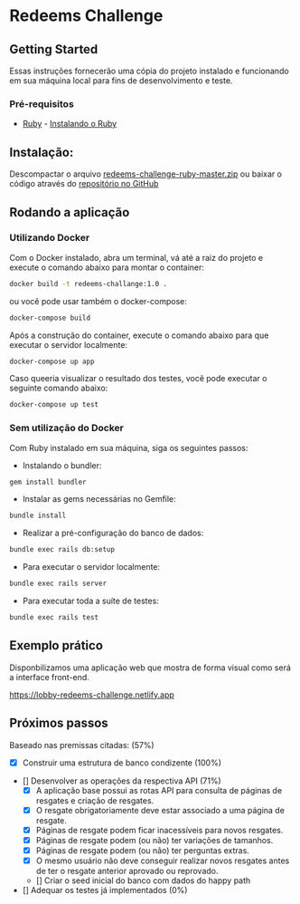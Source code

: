# Redeems Challenge

## Getting Started

Essas instruções fornecerão uma cópia do projeto instalado e funcionando em sua máquina local para fins de desenvolvimento e teste.

### Pré-requisitos

* [Ruby](https://www.ruby-lang.org/) - [Instalando o Ruby](https://www.ruby-lang.org/pt/documentation/installation/)

## Instalação:
Descompactar o arquivo [redeems-challenge-ruby-master.zip](https://github.com/lobby-tech/redeems-challenge-ruby/archive/refs/heads/master.zip) ou baixar o código através do  [repositório no GitHub](https://github.com/lobby-tech/redeems-challenge-ruby)

## Rodando a aplicação

### Utilizando Docker

Com o Docker instalado, abra um terminal, vá até a raiz do projeto e execute o comando abaixo para montar o container:
```sh
docker build -t redeems-challange:1.0 .
```

ou você pode usar também o docker-compose:

```sh
docker-compose build
```

Após a construção do container, execute o comando abaixo para que executar o servidor localmente:

```sh
docker-compose up app
```

Caso queeria visualizar o resultado dos testes, você pode executar o seguinte comando abaixo:

```sh
docker-compose up test
```

### Sem utilização do Docker
Com Ruby instalado em sua máquina, siga os seguintes passos:

- Instalando o bundler:
```sh
gem install bundler
```

- Instalar as gems necessárias no Gemfile:
```sh
bundle install
```

- Realizar a pré-configuração do banco de dados:
```sh
bundle exec rails db:setup
```

- Para executar o servidor localmente:
```sh
bundle exec rails server
```

- Para executar toda a suíte de testes:
```sh
bundle exec rails test
```

## Exemplo prático
Disponbilizamos uma aplicação web que mostra de forma visual como será a interface front-end.

https://lobby-redeems-challenge.netlify.app


## Próximos passos

Baseado nas premissas citadas: (57%)

- [x] Construir uma estrutura de banco condizente (100%)
- [] Desenvolver as operações da respectiva API (71%)
  - [x] A aplicação base possui as rotas API para consulta de páginas de resgates e criação de resgates.
  - [x] O resgate obrigatoriamente deve estar associado a uma página de resgate.
  - [x] Páginas de resgate podem ficar inacessíveis para novos resgates.
  - [x] Páginas de resgate podem (ou não) ter variações de tamanhos.
  - [x] Páginas de resgate podem (ou não) ter perguntas extras.
  - [x] O mesmo usuário não deve conseguir realizar novos resgates antes de ter o resgate anterior aprovado ou reprovado.
  - [] Criar o seed inicial do banco com dados do happy path
- [] Adequar os testes já implementados (0%)